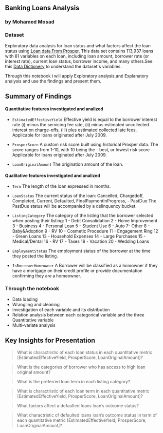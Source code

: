 ## Banking Loans Analysis
### by Mohamed Mosad

### Dataset
Exploratory data analysis for loan status and what factors affect the loan status using [Loan data From Prosper](https://s3.amazonaws.com/udacity-hosted-downloads/ud651/prosperLoanData.csv), This data set contains 113,937 loans with 81 variables on each loan, including loan amount, borrower rate (or interest rate), current loan status, borrower income, and many others.See this [Data Dictionery](https://docs.google.com/spreadsheets/d/1gDyi_L4UvIrLTEC6Wri5nbaMmkGmLQBk-Yx3z0XDEtI/edit#gid=0) to understand the dataset's variables.

Through this notebook i will apply Exploratory analysis,and Explanatory analysis and use the findings and present them. 


## Summary of Findings

#### Quantitative features investigated and analized
- `EstimatedEffectiveYield`	Effective yield is equal to the borrower interest rate (i) minus the servicing fee rate, (ii) minus estimated uncollected interest on charge-offs, (iii) plus estimated collected late fees.  Applicable for loans originated after July 2009.

- `ProsperScore`	A custom risk score built using historical Prosper data. The score ranges from 1-10, with 10 being the - best, or lowest risk score Applicable for loans originated after July 2009.

- `LoanOriginalAmount`	The origination amount of the loan.

#### Qualitative features investigated and analized
- `Term`	The length of the loan expressed in months.

- `LoanStatus`	The current status of the loan: Cancelled,  Chargedoff, Completed, Current, Defaulted, FinalPaymentInProgress,  - PastDue The PastDue status will be accompanied by a delinquency bucket.

- `ListingCategory`	
The category of the listing that the borrower selected when posting their listing:
1 - Debt Consolidation
2 - Home Improvement
3 - Business
4 - Personal Loan
5 - Student Use
6 - Auto
7- Other
8 - Baby&Adoption
9 - RV
10 - Cosmetic Procedure
11 - Engagement Ring
12 - Green Loans
13 - Household Expenses
14 - Large Purchases
15 - Medical/Dental
16 - RV
17 - Taxes
19 - Vacation
20 - Wedding Loans

- `EmploymentStatus`	The employment status of the borrower at the time they posted the listing.

- `IsBorrowerHomeowner`	A Borrower will be classified as a homowner if they have a mortgage on their credit profile or provide documentation confirming they are a homeowner.


### Through the notebook
- Data loading
- Wrangling and cleaning
- Investigation of each variable and its distribution
- Relation analysis between each categorical variable and the three Quantitative variable
- Multi-variate analysis 


## Key Insights for Presentation
> What is charactristic of each loan status in each quantitative metric [EstimatedEffectiveYield, ProsperScore, LoanOriginalAmount]?

> What is the categories of borrower who has access to high loan original amount?

> What is the preferred loan term in each listing category?

> What is charactristic of each loan term in each quantitative metric [EstimatedEffectiveYield, ProsperScore, LoanOriginalAmount]?

> What factors affect a defaulted loans loan’s outcome status?

> What charactristic of defaulted loans loan’s outcome status in term of each quantitative metric [EstimatedEffectiveYield, ProsperScore, LoanOriginalAmount]?